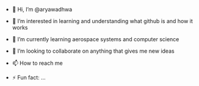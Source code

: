 - 👋 Hi, I’m @aryawadhwa
- 👀 I’m interested in learning and understanding what github is and how it works
- 🌱 I’m currently learning aerospace systems and computer science 
- 💞️ I’m looking to collaborate on anything that gives me new ideas 
- 📫 How to reach me 

- ⚡ Fun fact: ...

<!---
aryawadhwa/aryawadhwa is a ✨ special ✨ repository because its `README.md` (this file) appears on your GitHub profile.
You can click the Preview link to take a look at your changes.
--->
